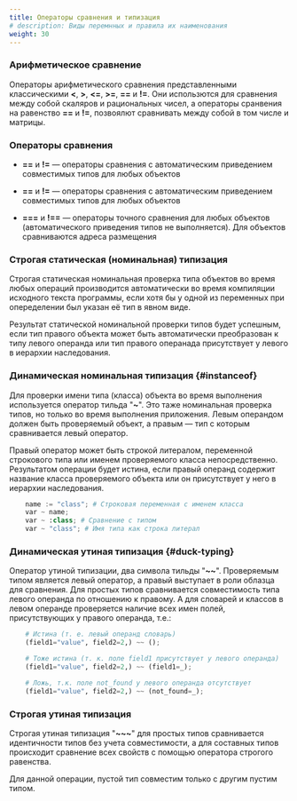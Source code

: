 ```yaml
---
title: Операторы сравнения и типизация
# description: Виды перемнных и правила их наименования
weight: 30
---
```


### Арифметическое сравнение
Операторы арифметического сравнения представленными классическими **<**, **>**, **<=**, **>=**, **==** и **!=**.
Они использются для сравнения между собой скаляров и рациональных чисел, а операторы сранвения на равенство **==** и **!=**,
позвоялют сравнивать между собой в том числе и матрицы.


### Операторы сравнения

- **==** и **!=** — операторы сравнения с автоматическим приведением совместимых типов для любых объектов

- **==** и **!=** — операторы сравнения с автоматическим приведением совместимых типов для любых объектов

- **===** и **!==** — операторы точного сравнения для любых объектов (автоматического приведения типов не выполняется).
Для объектов сравниваются адреса размещения 


### Строгая статическая (номинальная) типизация
Строгая статическая номинальная проверка типа объектов во время любых операций производится автоматически 
во время компиляции исходного текста программы, если хотя бы у одной из переменных 
при опеределении был указан её тип в явном виде.

Результат статической номинальной проверки типов будет успешным, если тип правого объекта может быть автоматически преобразован 
к типу левого операнда или тип правого операнада присутствует у левого в иерархии наследования.

### Динамическая номинальная типизация {#instanceof}
Для проверки имени типа (класса) объекта во время выполнения используется оператор тильда "**~**". 
Это таже номинальная проверка типов, но только во время выполнения приложения. 
Левым операндом должен быть проверяемый объект, а правым — тип с которым сравнивается левый оператор.

Правый оператор может быть строкой литералом, переменной строкового типа или именем проверяемого класса непосредственно. 
Результатом операции будет истина, если правый операнд содержит название класса проверяемого объекта 
или он присутствует у него в иерархии наследования.

```python
    name := "class"; # Строковая переменная с именем класса
    var ~ name; 
    var ~ :class; # Сравнение с типом
    var ~ "class"; # Имя типа как строка литерал
```

### Динамическая утиная типизация {#duck-typing}
Оператор утиной типизации, два символа тильды "**~~**".
Проверяемым типом является левый оператор, а правый выступает в роли облазца для сравнения.
Для простых типов сравнивается совместимость типа левого операнда по отношению к правому. 
А для словарей и классов в левом операнде проверяется наличие всех имен полей, присутствующих у правого операнда, т.е.:

```python
    # Истина (т. е. левый операнд словарь)
    (field1="value", field2=2,) ~~ (); 

    # Тоже истина (т. к. поле field1 присутствует у левого операнда)
    (field1="value", field2=2,) ~~ (field1=_); 

    # Ложь, т.к. поле not_found у левого операнда отсутствует
    (field1="value", field2=2,) ~~ (not_found=_); 
```

### Строгая утиная типизация

Строгая утиная типизация "**~~~**" для простых типов сравнивается идентичности типов без учета совместимости, 
а для составных типов происходит сравнение всех свойств с помощью оператора строгого равенства. 

Для данной операции, пустой тип совместим только с другим пустим типом.
